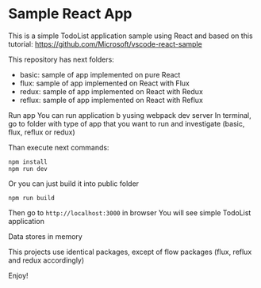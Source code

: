 # Sample React App
This is a simple TodoList application sample using React and based on this tutorial:
https://github.com/Microsoft/vscode-react-sample

This repository has next folders:
- basic:
    sample of app implemented on pure React
- flux: 
    sample of app implemented on React with Flux
- redux:
    sample of app implemented on React with Redux
- reflux:
    sample of app implemented on React with Reflux

Run app
You can run application b yusing webpack dev server
In terminal, go to folder with type of app that you want to run and investigate
(basic, flux, reflux or redux)

Than execute next commands:

```console
npm install
npm run dev
```

Or you can just build it into public folder
```console
npm run build
```

Then go to `http://localhost:3000` in browser
You will see simple TodoList application

Data stores in memory

This projects use identical packages, except of flow packages (flux, reflux and redux accordingly)

Enjoy!
